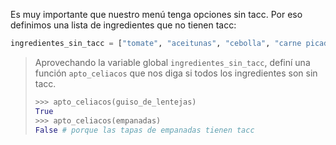 Es muy importante que nuestro menú tenga opciones sin tacc. Por eso definimos una lista de ingredientes que no tienen tacc:

```python
ingredientes_sin_tacc = ["tomate", "aceitunas", "cebolla", "carne picada", "lentejas"]
```

> Aprovechando la variable global `ingredientes_sin_tacc`, definí una función `apto_celiacos` que nos diga si todos los ingredientes son sin tacc. 
>
> ```python
> >>> apto_celiacos(guiso_de_lentejas)
> True
> >>> apto_celiacos(empanadas)
> False # porque las tapas de empanadas tienen tacc
```